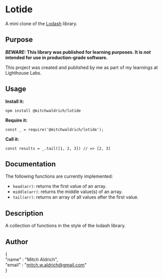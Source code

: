 # Lotide

A mini clone of the [Lodash](https://lodash.com) library.

## Purpose

**_BEWARE:_ This library was published for learning purposes. It is _not_ intended for use in production-grade software.**

This project was created and published by me as part of my learnings at Lighthouse Labs. 

## Usage

**Install it:**

`npm install @mitchwaldrich/lotide`

**Require it:**

`const _ = require('@mitchwaldrich/lotide');`

**Call it:**

`const results = _.tail([1, 2, 3]) // => [2, 3]`

## Documentation

The following functions are currently implemented:

* `head(arr)`: returns the first value of an array.
* `middle(arr)`: returns the middle value(s) of an array.
* `tail(arr)`: returns an array of all values after the first value.

## Description

A collection of functions in the style of the lodash library.

## Author

{  
  "name" : "Mitch Aldrich",   
  "email" : "mitch.w.aldrich@gmail.com"  
  }
